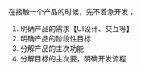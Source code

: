 <!--
 * @FileName: 
 * @Author: duxinyue
 * @Date: 2021-06-17 22:59:23
 * @LastEditors: duxinyue
 * @LastEditTime: 2021-06-17 23:06:05
 * @FilePath: \思考\20210617.md
 * @Description: 
-->
在接触一个产品的时候，先不着急开发；

1. 明确产品的需求【UI设计、交互等】
2. 明确产品的阶段性目标
3. 分解产品的主次功能
4. 分解目标的主次要，明确开发流程